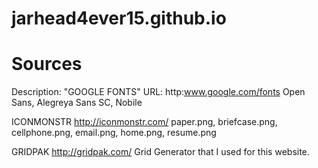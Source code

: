 jarhead4ever15.github.io
========================
# Sources

Description:  "GOOGLE FONTS"  URL: http:www.google.com/fonts    Open Sans, Alegreya Sans SC, Nobile 

ICONMONSTR    http://iconmonstr.com/      paper.png, briefcase.png, cellphone.png, email.png, home.png, resume.png

GRIDPAK       http://gridpak.com/      Grid Generator that I used for this website.


